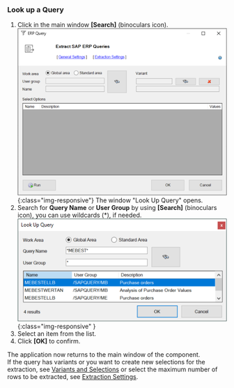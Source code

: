 
### Look up a Query
1. Click in the main window **[Search]** (binoculars icon). 
![SAPQuery-01](/img/content/SAPQuery-01.png){:class="img-responsive"}
The window "Look Up Query" opens.
2. Search for **Query Name** or **User Group** by using **[Search]** (binoculars icon), you can use wildcards (*), if needed.
![Query-Search](/img/content/Query-Search.png){:class="img-responsive" }
3. Select an item from the list. 
4. Click **[OK]** to confirm.

The application now returns to the main window of the component.<br>
If the query has variants or you want to create new selections for the extraction, see [Variants and Selections](./variant-selections) or select the maximum number of rows to be extracted, see [Extraction Settings](./extraction-settings).


